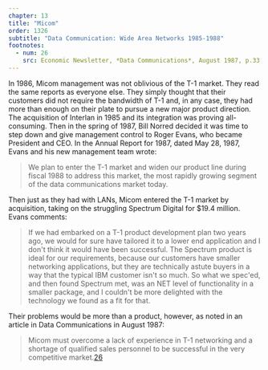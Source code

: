 ```yaml
---
chapter: 13
title: "Micom"
order: 1326
subtitle: "Data Communication: Wide Area Networks 1985-1988"
footnotes:
  - num: 26
    src: Economic Newsletter, *Data Communications*, August 1987, p.33
---
```


In 1986, Micom management was not oblivious of the T-1 market. They read the same reports as everyone else. They simply thought that their customers did not require the bandwidth of T-1 and, in any case, they had more than enough on their plate to pursue a new major product direction. The acquisition of Interlan in 1985 and its integration was proving all-consuming. Then in the spring of 1987, Bill Norred decided it was time to step down and give management control to Roger Evans, who became President and CEO. In the Annual Report for 1987, dated May 28, 1987, Evans and his new management team wrote:

>We plan to enter the T-1 market and widen our product line during fiscal 1988 to address this market, the most rapidly growing segment of the data communications market today.

Then just as they had with LANs, Micom entered the T-1 market by acquisition, taking on the struggling Spectrum Digital for $19.4 million. Evans comments:

>If we had embarked on a T-1 product development plan two years ago, we would for sure have tailored it to a lower end application and I don't think it would have been successful. The Spectrum product is ideal for our requirements, because our customers have smaller networking applications, but they are technically astute buyers in a way that the typical IBM customer isn't so much. So what we spec'ed, and then found Spectrum met, was an NET level of functionality in a smaller package, and I couldn't be more delighted with the technology we found as a fit for that.

Their problems would be more than a product, however, as noted in an article in Data Communications in August 1987:

>Micom must overcome a lack of experience in T-1 networking and a shortage of qualified sales personnel to be successful in the very competitive market.<a name="fnloc26" href="#fn26">26</a>
